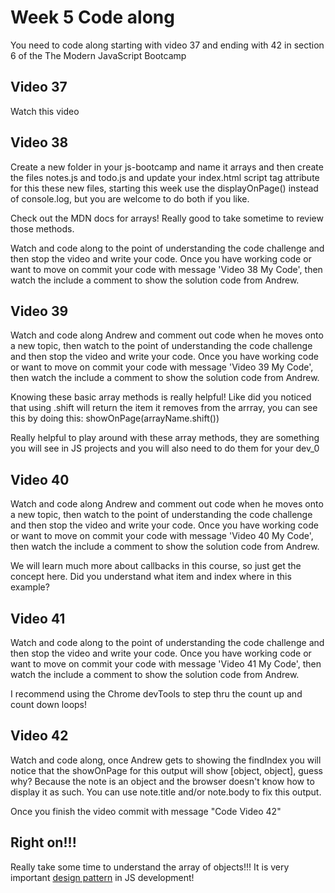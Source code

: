 # Week 5 Code along
You need to code along starting with video 37 and ending with 42 in section 6 of the The Modern JavaScript Bootcamp

## Video 37
Watch this video

## Video 38
Create a new folder in your js-bootcamp and name it arrays and then create the files notes.js and todo.js and update your index.html script tag attribute for this these new files, starting this week use the displayOnPage() instead of console.log, but you are welcome to do both if you like. 

Check out the MDN docs for arrays!  Really good to take sometime to review those methods.

Watch and code along to the point of understanding the code challenge and then stop the video and write your code.  Once you have working code or want to move on commit your code with message 'Video 38 My Code', then watch the include a comment to show the solution code from Andrew.

## Video 39

Watch and code along Andrew and comment out code when he moves onto a new topic, then watch to the point of understanding the code challenge and then stop the video and write your code.  Once you have working code or want to move on commit your code with message 'Video 39 My Code', then watch the include a comment to show the solution code from Andrew.

Knowing these basic array methods is really helpful!  Like did you noticed that using .shift will return the item it removes from the arrray, you can see this by doing this:
showOnPage(arrayName.shift())

Really helpful to play around with these array methods, they are something you will see in JS projects and you will also need to do them for your dev_0 

## Video 40

Watch and code along Andrew and comment out code when he moves onto a new topic, then watch to the point of understanding the code challenge and then stop the video and write your code.  Once you have working code or want to move on commit your code with message 'Video 40 My Code', then watch the include a comment to show the solution code from Andrew.

We will learn much more about callbacks in this course, so just get the concept here. Did you understand what item and index where in this example?  

## Video 41
Watch and code along to the point of understanding the code challenge and then stop the video and write your code.  Once you have working code or want to move on commit your code with message 'Video 41 My Code', then watch the include a comment to show the solution code from Andrew.

I recommend using the Chrome devTools to step thru the count up and count down loops!  

## Video 42
Watch and code along, once Andrew gets to showing the findIndex you will notice that the showOnPage for this output will show [object, object], guess why? Because the note is an object and the browser doesn't know how to display it as such.  You can use note.title and/or note.body to fix this output.

Once you finish the video commit with message "Code Video 42"

## Right on!!!

Really take some time to understand the array of objects!!! It is very important <a href="https://en.wikipedia.org/wiki/Software_design_pattern">design pattern</a> in JS development!  



